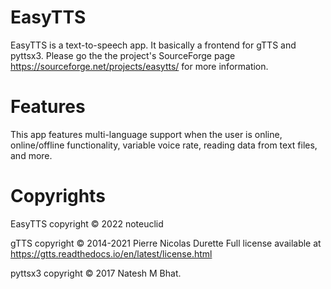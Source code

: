 # EasyTTS
EasyTTS is a text-to-speech app. It basically a frontend for gTTS and pyttsx3. Please go the the project's SourceForge page https://sourceforge.net/projects/easytts/ for more information.

# Features
This app features multi-language support when the user is online, online/offline functionality, variable voice rate, reading data from text files, and more.

# Copyrights

EasyTTS copyright © 2022 noteuclid

gTTS copyright © 2014-2021 Pierre Nicolas Durette
Full license available at https://gtts.readthedocs.io/en/latest/license.html

pyttsx3 copyright © 2017 Natesh M Bhat. 
